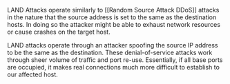 LAND Attacks operate similarly to [[Random Source Attack DDoS]] attacks in the nature that the source address is set to the same as the destination hosts. In doing so the attacker might be able to exhaust network resources or cause crashes on the target host.

LAND attacks operate through an attacker spoofing the source IP address to be the same as the destination. These denial-of-service attacks work through sheer volume of traffic and port re-use. Essentially, if all base ports are occupied, it makes real connections much more difficult to establish to our affected host.